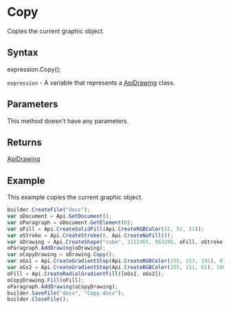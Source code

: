 # Copy

Copies the current graphic object.

## Syntax

expression.Copy();

`expression` - A variable that represents a [ApiDrawing](../ApiDrawing.md) class.

## Parameters

This method doesn't have any parameters.

## Returns

[ApiDrawing](../ApiDrawing.md)

## Example

This example copies the current graphic object.

```javascript
builder.CreateFile("docx");
var oDocument = Api.GetDocument();
var oParagraph = oDocument.GetElement(0);
var oFill = Api.CreateSolidFill(Api.CreateRGBColor(51, 51, 51));
var oStroke = Api.CreateStroke(0, Api.CreateNoFill());
var oDrawing = Api.CreateShape("cube", 3212465, 963295, oFill, oStroke);
oParagraph.AddDrawing(oDrawing);
var oCopyDrawing = oDrawing.Copy();
var oGs1 = Api.CreateGradientStop(Api.CreateRGBColor(255, 213, 191), 0);
var oGs2 = Api.CreateGradientStop(Api.CreateRGBColor(255, 111, 61), 100000);
oFill = Api.CreateRadialGradientFill([oGs1, oGs2]);
oCopyDrawing.Fill(oFill);
oParagraph.AddDrawing(oCopyDrawing);
builder.SaveFile("docx", "Copy.docx");
builder.CloseFile();
```
